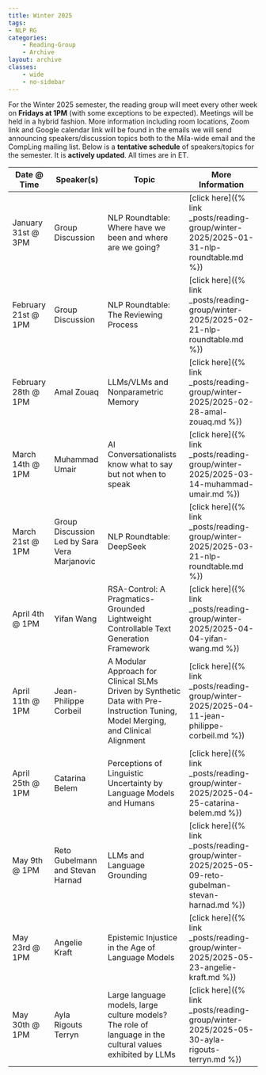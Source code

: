```yaml
---
title: Winter 2025
tags:
- NLP RG
categories:
    - Reading-Group
    - Archive
layout: archive
classes:
    - wide
    - no-sidebar
---
```


For the Winter 2025 semester, the reading group will meet every other week on **Fridays at 1PM** (with some exceptions to be expected). Meetings will be held in a hybrid fashion. More information including room locations, Zoom link and Google calendar link will be found in the emails we will send announcing speakers/discussion topics both to the Mila-wide email and the CompLing mailing list. Below is a **tentative schedule** of speakers/topics for the semester. It is **actively updated**. All times are in ET.

| **Date @ Time** | **Speaker(s)** | **Topic** | **More Information** |
|---|---|---|---|
| January 31st @ 3PM | Group Discussion | NLP Roundtable: Where have we been and where are we going? | [click here]({% link _posts/reading-group/winter-2025/2025-01-31-nlp-roundtable.md %}) |
| February 21st @ 1PM | Group Discussion | NLP Roundtable: The Reviewing Process | [click here]({% link _posts/reading-group/winter-2025/2025-02-21-nlp-roundtable.md %}) |
| February 28th @ 1PM | Amal Zouaq | LLMs/VLMs and Nonparametric Memory | [click here]({% link _posts/reading-group/winter-2025/2025-02-28-amal-zouaq.md %}) |
| March 14th @ 1PM | Muhammad Umair | AI Conversationalists know what to say but not when to speak | [click here]({% link _posts/reading-group/winter-2025/2025-03-14-muhammad-umair.md %}) |
| March 21st @ 1PM | Group Discussion Led by Sara Vera Marjanovic | NLP Roundtable: DeepSeek | [click here]({% link _posts/reading-group/winter-2025/2025-03-21-nlp-roundtable.md  %}) |
| April 4th @ 1PM | Yifan Wang | RSA-Control: A Pragmatics-Grounded Lightweight Controllable Text Generation Framework | [click here]({% link _posts/reading-group/winter-2025/2025-04-04-yifan-wang.md  %}) |
| April 11th @ 1PM | Jean-Philippe Corbeil | A Modular Approach for Clinical SLMs Driven by Synthetic Data with Pre-Instruction Tuning, Model Merging, and Clinical Alignment | [click here]({% link _posts/reading-group/winter-2025/2025-04-11-jean-philippe-corbeil.md  %}) |
| April 25th @ 1PM | Catarina Belem | Perceptions of Linguistic Uncertainty by Language Models and Humans | [click here]({% link _posts/reading-group/winter-2025/2025-04-25-catarina-belem.md  %}) |
| May 9th @ 1PM | Reto Gubelmann and Stevan Harnad | LLMs and Language Grounding | [click here]({% link _posts/reading-group/winter-2025/2025-05-09-reto-gubelman-stevan-harnad.md  %}) |
| May 23rd @ 1PM | Angelie Kraft | Epistemic Injustice in the Age of Language Models | [click here]({% link _posts/reading-group/winter-2025/2025-05-23-angelie-kraft.md %}) |
| May 30th @ 1PM | Ayla Rigouts Terryn |  Large language models, large culture models? The role of language in the cultural values exhibited by LLMs | [click here]({% link _posts/reading-group/winter-2025/2025-05-30-ayla-rigouts-terryn.md %}) |